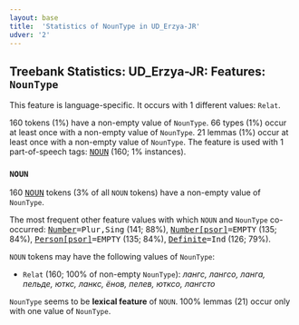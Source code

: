 ```yaml
---
layout: base
title:  'Statistics of NounType in UD_Erzya-JR'
udver: '2'
---
```


## Treebank Statistics: UD_Erzya-JR: Features: `NounType`

This feature is language-specific.
It occurs with 1 different values: `Relat`.

160 tokens (1%) have a non-empty value of `NounType`.
66 types (1%) occur at least once with a non-empty value of `NounType`.
21 lemmas (1%) occur at least once with a non-empty value of `NounType`.
The feature is used with 1 part-of-speech tags: <tt><a href="myv_jr-pos-NOUN.html">NOUN</a></tt> (160; 1% instances).

### `NOUN`

160 <tt><a href="myv_jr-pos-NOUN.html">NOUN</a></tt> tokens (3% of all `NOUN` tokens) have a non-empty value of `NounType`.

The most frequent other feature values with which `NOUN` and `NounType` co-occurred: <tt><a href="myv_jr-feat-Number.html">Number</a></tt><tt>=Plur,Sing</tt> (141; 88%), <tt><a href="myv_jr-feat-Number-psor.html">Number[psor]</a></tt><tt>=EMPTY</tt> (135; 84%), <tt><a href="myv_jr-feat-Person-psor.html">Person[psor]</a></tt><tt>=EMPTY</tt> (135; 84%), <tt><a href="myv_jr-feat-Definite.html">Definite</a></tt><tt>=Ind</tt> (126; 79%).

`NOUN` tokens may have the following values of `NounType`:

* `Relat` (160; 100% of non-empty `NounType`): <em>лангс, лангсо, ланга, пельде, юткс, ланкс, ёнов, пелев, ютксо, лангсто</em>

`NounType` seems to be **lexical feature** of `NOUN`. 100% lemmas (21) occur only with one value of `NounType`.

